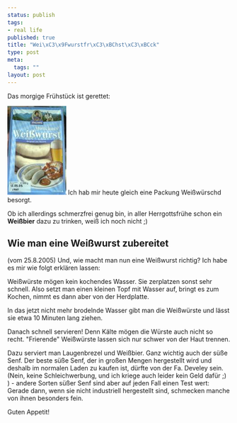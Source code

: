 ```yaml
--- 
status: publish
tags: 
- real life
published: true
title: "Wei\xC3\x9Fwurstfr\xC3\xBChst\xC3\xBCck"
type: post
meta: 
  tags: ""
layout: post
---
```

Das morgige Frühstück ist gerettet:

<a href="/media/wp/050506weisswurst.jpg"><img src='/media/wp/thumb-050506weisswurst.jpg' alt='Weisswurst' class="centered border" /></a>
Ich hab mir heute gleich eine Packung Weißwürschd besorgt.

Ob ich allerdings schmerzfrei genug bin, in aller Herrgottsfrühe schon ein <strong>Weißbier</strong> dazu zu trinken, weiß ich noch nicht ;)

<h2>Wie man eine Weißwurst zubereitet</h2>
(vom 25.8.2005) Und, wie macht man nun eine Weißwurst richtig? Ich habe es mir wie folgt erklären lassen:

Weißwürste mögen kein kochendes Wasser. Sie zerplatzen sonst sehr schnell. Also setzt man einen kleinen Topf mit Wasser auf, bringt es zum Kochen, nimmt es dann aber von der Herdplatte.

In das jetzt nicht mehr brodelnde Wasser gibt man die Weißwürste und lässt sie etwa 10 Minuten lang ziehen.

Danach schnell servieren! Denn Kälte mögen die Würste auch nicht so recht. "Frierende" Weißwürste lassen sich nur schwer von der Haut trennen.

Dazu serviert man Laugenbrezel und Weißbier. Ganz wichtig auch der süße Senf. Der beste süße Senf, der in großen Mengen hergestellt wird und deshalb im normalen Laden zu kaufen ist, dürfte von der Fa. Develey sein. (Nein, keine Schleichwerbung, und ich kriege auch leider kein Geld dafür ;) ) - andere Sorten süßer Senf sind aber auf jeden Fall einen Test wert: Gerade dann, wenn sie nicht industriell hergestellt sind, schmecken manche von ihnen besonders fein.

Guten Appetit!
